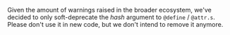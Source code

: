 Given the amount of warnings raised in the broader ecosystem, we've decided to only soft-deprecate the *hash* argument to `@define` / `@attr.s`.
Please don't use it in new code, but we don't intend to remove it anymore.
